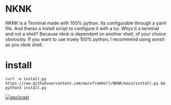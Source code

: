 # NKNK
NKNK is a Terminal made with 100% python. Its configurable through a yaml file. And theres a install script to configure it with a tui. Whys it a terminal and not a shell? Because nknk is dependant on another shell, of your choice obviously. If you want to use truely 100% python, I recommend using xonsh as you nknk shell.

# install
`curl -o install.py https://raw.githubusercontent.com/marufromhell/NKNK/main/install.py && python3 install.py`  
  
[![asciicast](https://asciinema.org/a/VoBZcV56wGUb1Mu0ANZv8z66V.svg)](https://asciinema.org/a/VoBZcV56wGUb1Mu0ANZv8z66V)
